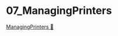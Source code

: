 # 07_ManagingPrinters

[ManagingPrinters &#128279;](https://alison.com/topic/learn/84229/topic-a-demo-6-managing-printers-part-5)

